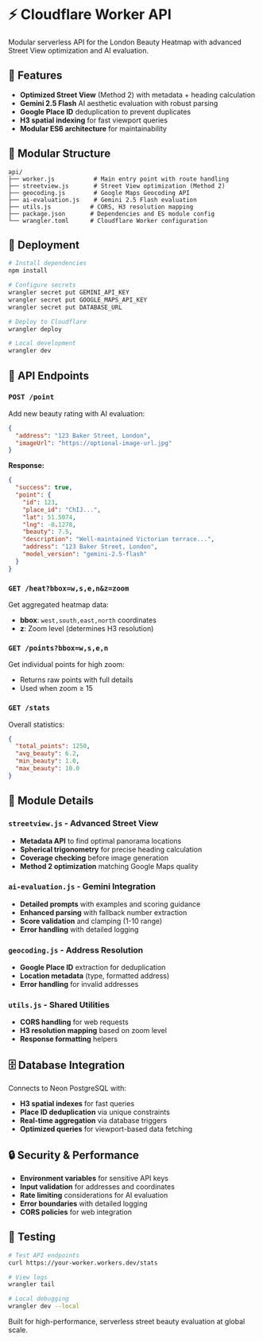 # ⚡ Cloudflare Worker API

Modular serverless API for the London Beauty Heatmap with advanced Street View optimization and AI evaluation.

## 🎯 Features

- **Optimized Street View** (Method 2) with metadata + heading calculation
- **Gemini 2.5 Flash** AI aesthetic evaluation with robust parsing
- **Google Place ID** deduplication to prevent duplicates
- **H3 spatial indexing** for fast viewport queries
- **Modular ES6 architecture** for maintainability

## 📁 Modular Structure

```
api/
├── worker.js           # Main entry point with route handling
├── streetview.js       # Street View optimization (Method 2)
├── geocoding.js        # Google Maps Geocoding API
├── ai-evaluation.js    # Gemini 2.5 Flash evaluation
├── utils.js           # CORS, H3 resolution mapping
├── package.json       # Dependencies and ES module config
└── wrangler.toml      # Cloudflare Worker configuration
```

## 🚀 Deployment

```bash
# Install dependencies
npm install

# Configure secrets
wrangler secret put GEMINI_API_KEY
wrangler secret put GOOGLE_MAPS_API_KEY  
wrangler secret put DATABASE_URL

# Deploy to Cloudflare
wrangler deploy

# Local development
wrangler dev
```

## 📡 API Endpoints

### `POST /point`
Add new beauty rating with AI evaluation:
```json
{
  "address": "123 Baker Street, London",
  "imageUrl": "https://optional-image-url.jpg"
}
```

**Response:**
```json
{
  "success": true,
  "point": {
    "id": 123,
    "place_id": "ChIJ...",
    "lat": 51.5074,
    "lng": -0.1278,
    "beauty": 7.5,
    "description": "Well-maintained Victorian terrace...",
    "address": "123 Baker Street, London",
    "model_version": "gemini-2.5-flash"
  }
}
```

### `GET /heat?bbox=w,s,e,n&z=zoom`
Get aggregated heatmap data:
- **bbox**: `west,south,east,north` coordinates
- **z**: Zoom level (determines H3 resolution)

### `GET /points?bbox=w,s,e,n`
Get individual points for high zoom:
- Returns raw points with full details
- Used when zoom ≥ 15

### `GET /stats`
Overall statistics:
```json
{
  "total_points": 1250,
  "avg_beauty": 6.2,
  "min_beauty": 1.0,
  "max_beauty": 10.0
}
```

## 🔧 Module Details

### `streetview.js` - Advanced Street View
- **Metadata API** to find optimal panorama locations
- **Spherical trigonometry** for precise heading calculation
- **Coverage checking** before image generation
- **Method 2 optimization** matching Google Maps quality

### `ai-evaluation.js` - Gemini Integration  
- **Detailed prompts** with examples and scoring guidance
- **Enhanced parsing** with fallback number extraction
- **Score validation** and clamping (1-10 range)
- **Error handling** with detailed logging

### `geocoding.js` - Address Resolution
- **Google Place ID** extraction for deduplication
- **Location metadata** (type, formatted address)
- **Error handling** for invalid addresses

### `utils.js` - Shared Utilities
- **CORS handling** for web requests
- **H3 resolution mapping** based on zoom level
- **Response formatting** helpers

## 🗄️ Database Integration

Connects to Neon PostgreSQL with:
- **H3 spatial indexes** for fast queries
- **Place ID deduplication** via unique constraints  
- **Real-time aggregation** via database triggers
- **Optimized queries** for viewport-based data fetching

## 🔒 Security & Performance

- **Environment variables** for sensitive API keys
- **Input validation** for addresses and coordinates
- **Rate limiting** considerations for AI evaluation
- **Error boundaries** with detailed logging
- **CORS policies** for web integration

## 🧪 Testing

```bash
# Test API endpoints
curl https://your-worker.workers.dev/stats

# View logs
wrangler tail

# Local debugging
wrangler dev --local
```

Built for high-performance, serverless street beauty evaluation at global scale.